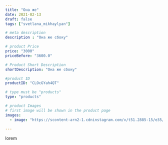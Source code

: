 ```yaml
---
title: "Она же"
date: 2021-02-13
draft: false
tags: ["svetlana_mikhaylyan"]

# meta description
description : "Она же сбоку"

# product Price
price: "3000"
priceBefore: "3600.0"

# Product Short Description
shortDescription: "Она же сбоку"

#product ID
productID: "CLOcGYah4QT"

# type must be "products"
type: "products"

# product Images
# first image will be shown in the product page
images:
  - image: "https://scontent-arn2-1.cdninstagram.com/v/t51.2885-15/e35/148950126_1395001020848017_3624797816944305024_n.jpg?se=7&tp=1&_nc_ht=scontent-arn2-1.cdninstagram.com&_nc_cat=101&_nc_ohc=6lseMVrHOTAAX_cORnl&ccb=7-4&oh=bb7d44c88d0673a37a8589812d62ff52&oe=6083F327&_nc_sid=86f79a&ig_cache_key=MjUwODA2NTYyNjMyNjAwODg1MQ%3D%3D.2-ccb7-4"

---
```

lorem
